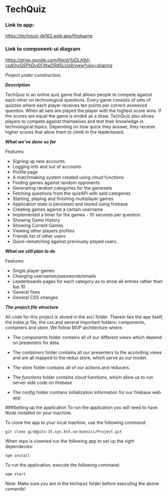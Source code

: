 # TechQuiz

### Link to app: 
https://techquiz-de162.web.app/findgame


### Link to component-ui diagram
https://drive.google.com/file/d/1oDLA9d-csA1nvQ5PhDyj0CNwDRdSLUy8/view?usp=sharing

*Project under construction.*

***Description***

TechQuiz is an online quiz game that allows people to compete against each other on
technological questions. Every game consists of sets of quizzes where each player receives ten
points per correct answered question. When all sets are played the player with the highest score
wins. If the scores are equal the game is ended as a draw.
TechQuiz also allows players to compete against themselves and test their knowledge in
technological topics. Depending on how quick they answer, they receive higher scores that allow
them to climb in the leaderboard.

***What we've done so far***

Features:
* Signing up new accounts
* Logging into and out of accounts
* Profile page
* A matchmaking system created using cloud functions  
* Finding games against random opponents
* Generating random categories for the gamesets
* Fetching questions from the quizAPI with said categories
* Starting, playing and finishing multiplayer games
* Application state is persistant and stored using firebase
* Creating games against a certain username
* Implemented a timer for the games - 10 seconds per question.
* Showing Game History
* Showing Current Games
* Viewing other players profiles
* Friends list of other users  
* Quick-rematching against previously played users.

***What we still plan to do***

Features:
* Single player games
* Changing usernames/passwords/emails
* Leaderboards pages for each category as to show all entries rather than top 10
* General fixes
* General CSS changes

***The project file structure***

All code for this project is stored in the src/ folder. 
Therein lies the app itself, the index.js file, the css 
and several important folders: components, containers and store. We follow MVP architecture where: 

* The *components* folder contains all of our different views which depend on presenters for data. 

* The *containers* folder contains all our presenters to the according views and are all mapped to the redux store, which serve
as our model. 

* The *store* folder contains all of our actions and reducers. 




* The *functions* folder contains cloud functions, which allow us to run server side code on firebase

* The *config* folder contians initialization information for our firebase web app


###Setting up the application
To run the application you will need to have Node installed on your machine.

To clone the app to your local machine, use the following command:
```
git clone git@gits-15.sys.kth.se:bonnici/Project.git
```

When repo is clowned run the following app to set up the right dependecies:
```
npm install
```

To run the application, execute the following command:
```
npm start
```

Note: Make sure you are in the techquiz folder before executing the above comands!
